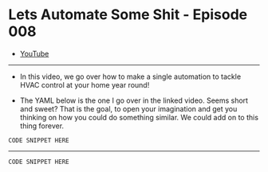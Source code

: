 # Lets Automate Some Shit - Episode 008
- [YouTube]()
___

- In this video, we go over how to make a single automation to tackle HVAC control at your home year round!

- The YAML below is the one I go over in the linked video. Seems short and sweet? That is the goal, to open your imagination and get you thinking on how you could do something similar. We could add on to this thing forever. 


```
CODE SNIPPET HERE
```

---

```
CODE SNIPPET HERE
```
